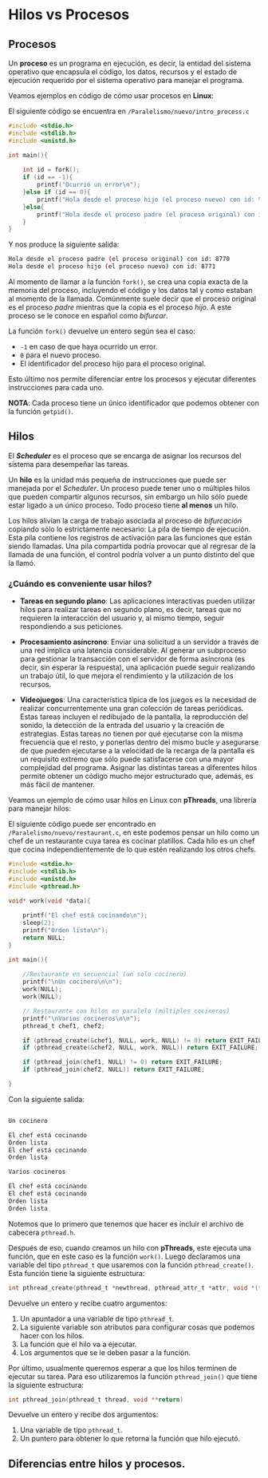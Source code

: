 # Hilos vs Procesos

## Procesos

Un **proceso** es un programa en ejecución, es decir, la entidad del sistema operativo que encapsula el código, los datos, recursos y el estado de ejecución requerido por el sistema operativo para manejar el programa.

Veamos ejemplos en código de cómo usar procesos en **Linux**:

El siguiente código se encuentra en `/Paralelismo/nuevo/intro_process.c`
```c
#include <stdio.h>
#include <stdlib.h>
#include <unistd.h>

int main(){
    
    int id = fork();
    if (id == -1){
        printf("Ocurrió un error\n");
    }else if (id == 0){
        printf("Hola desde el proceso hijo (el proceso nuevo) con id: %d\n", getpid());
    }else{
        printf("Hola desde el proceso padre (el proceso original) con id: %d\n", getpid());
    }
}
```

Y nos produce la siguiente salida:
```sh
Hola desde el proceso padre (el proceso original) con id: 8770
Hola desde el proceso hijo (el proceso nuevo) con id: 8771
``` 

Al momento de llamar a la función `fork()`, se crea una copia exacta de la memoria del proceso, incluyendo el código y los datos tal y como estaban al momento de la llamada. Comúnmente suele decir que el proceso original es el proceso *padre* mientras que la copia es el proceso *hijo*. A este proceso se le conoce en español como *bifurcar*.

La función `fork()` devuelve un entero según sea el caso:
- `-1` en caso de que haya ocurrido un error.
- `0` para el nuevo proceso.
- El identificador del proceso hijo para el proceso original.

Esto último nos permite diferenciar entre los procesos y ejecutar diferentes instrucciones para cada uno.

**NOTA**: Cada proceso tiene un único identificador que podemos obtener con la función `getpid()`.

## Hilos

El ***Scheduler*** es el proceso que se encarga de asignar los recursos del sistema para desempeñar las tareas.

Un **hilo** es la unidad más pequeña de instrucciones que puede ser manejada por el *Scheduler*. Un proceso puede tener uno o múltiples hilos que pueden compartir algunos recursos, sin embargo un hilo sólo puede estar ligado a un único proceso. Todo proceso tiene **al menos** un hilo.

Los hilos alivian la carga de trabajo asociada al proceso de *bifurcación* copiando sólo lo estrictamente necesario: La pila de tiempo de ejecución. Esta pila contiene los registros de activación para las funciones que están siendo llamadas. Una pila compartida podría provocar que al regresar de la llamada de una función, el control podría volver a un punto distinto del que la llamó.

### ¿Cuándo es conveniente usar hilos?

- **Tareas en segundo plano**: Las aplicaciones interactivas pueden utilizar hilos para realizar tareas en segundo plano, es decir, tareas que no requieren la interacción del usuario y, al mismo tiempo, seguir respondiendo a sus peticiones.

- **Procesamiento asíncrono**: Enviar una solicitud a un servidor a través de una red implica una latencia considerable. Al generar un subproceso para gestionar la transacción con el servidor de forma asíncrona (es decir, sin esperar la respuesta), una aplicación puede seguir realizando un trabajo útil, lo que mejora el rendimiento y la utilización de los recursos.

- **Videojuegos**: Una característica típica de los juegos es la necesidad de realizar concurrentemente una gran colección de tareas periódicas. Estas tareas incluyen el redibujado de la pantalla, la reproducción del sonido, la detección de la entrada del usuario y la creación de estrategias. Estas tareas no tienen por qué ejecutarse con la misma frecuencia que el resto, y ponerlas dentro del mismo bucle y asegurarse de que pueden ejecutarse a la velocidad de la recarga de la pantalla es un requisito extremo que sólo puede satisfacerse con una mayor complejidad del programa. Asignar las distintas tareas a diferentes hilos permite obtener un código mucho mejor estructurado que, además, es más fácil de mantener.

Veamos un ejemplo de cómo usar hilos en Linux con **pThreads**, una librería para manejar hilos:

El siguiente código puede ser encontrado en `/Paralelismo/nuevo/restaurant.c`, en este podemos pensar un hilo como un chef de un restaurante cuya tarea es cocinar platillos. Cada hilo es un chef que cocina independientemente de lo que estén realizando los otros chefs.

```c
#include <stdio.h>
#include <stdlib.h>
#include <unistd.h>
#include <pthread.h>

void* work(void *data){
    
    printf("El chef está cocinando\n");
    sleep(2);
    printf("Orden lista\n");
    return NULL;
}

int main(){
    
    //Restaurante en secuencial (un solo cocinero)
    printf("\nUn cocinero\n\n");
    work(NULL);
    work(NULL);

    // Restaurante con hilos en paralelo (múltiples cocineros)
    printf("\nVarios cocineros\n\n");
    pthread_t chef1, chef2;

    if (pthread_create(&chef1, NULL, work, NULL) != 0) return EXIT_FAILURE;
    if (pthread_create(&chef2, NULL, work, NULL)) return EXIT_FAILURE;

    if (pthread_join(chef1, NULL) != 0) return EXIT_FAILURE;
    if (pthread_join(chef2, NULL)) return EXIT_FAILURE;

}
```

Con la siguiente salida:

```sh

Un cocinero

El chef está cocinando
Orden lista
El chef está cocinando
Orden lista

Varios cocineros

El chef está cocinando
El chef está cocinando
Orden lista
Orden lista
```
Notemos que lo primero que tenemos que hacer es incluir el archivo de cabecera `pthread.h`.

Después de eso, cuando creamos un hilo con **pThreads**, este ejecuta una función, que en este caso es la función `work()`. Luego declaramos una variable del tipo `pthread_t` que usaremos con la función `pthread_create()`. Esta función tiene la siguiente estructura:

```c
int pthread_create(pthread_t *newthread, pthread_attr_t *attr, void *(*function)(void *), void *arg)
```

Devuelve un entero y recibe cuatro argumentos:

1. Un apuntador a una variable de tipo `pthread_t`.
2. La siguiente variable son atributos para configurar cosas que podemos hacer con los hilos.
3. La función que el hilo va a ejecutar.
4. Los argumentos que se le deben pasar a la función.

Por último, usualmente queremos esperar a que los hilos terminen de ejecutar su tarea. Para eso utilizaremos la función `pthread_join()` que tiene la siguiente estructura:

```c
int pthread_join(pthread_t thread, void **return)
```
Devuelve un entero y recibe dos argumentos:

1. Una variable de tipo `pthread_t`.
2. Un puntero para obtener lo que retorna la función que hilo ejecutó.

## Diferencias entre hilos y procesos.


